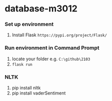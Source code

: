 # database-m3012

### Set up environment
1. Install Flask `https://pypi.org/project/Flask/`


### Run environment in Command Prompt
1. locate your folder e.g. `C:\github\2103`
2. `flask run`


### NLTK
1. pip install nltk
2. pip install vaderSentiment
